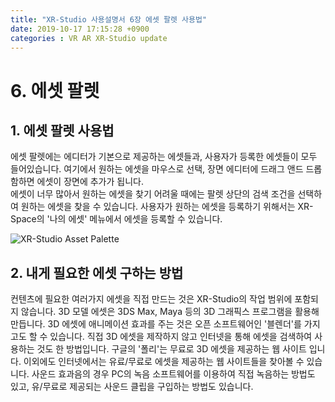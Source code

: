```yaml
---
title: "XR-Studio 사용설명서 6장 에셋 팔렛 사용법"
date: 2019-10-17 17:15:28 +0900
categories : VR AR XR-Studio update
---
```


# 6. 에셋 팔렛 

## 1. 에셋 팔렛 사용법
에셋 팔렛에는 에디터가 기본으로 제공하는 에셋들과, 사용자가 등록한 에셋들이 모두 들어있습니다.
여기에서 원하는 에셋을 마우스로 선택, 장면 에디터에 드래그 앤드 드롭함하면 에셋이 장면에 추가가 됩니다.  
에셋이 너무 많아서 원하는 에셋을 찾기 어려울 때에는 팔렛 상단의 검색 조건을 선택하여 원하는 에셋을 찾을 수 있습니다. 
사용자가 원하는 에셋을 등록하기 위해서는 XR-Space의 '나의 에셋' 메뉴에서 에셋을 등록할 수 있습니다.  

![XR-Studio Asset Palette](https://xr-studio.github.io/resources/2019-10-17/xr-studio-asset.png)

## 2. 내게 필요한 에셋 구하는 방법
컨텐츠에 필요한 여러가지 에셋을 직접 만드는 것은 XR-Studio의 작업 범위에 포함되지 않습니다.
3D 모델 에셋은 3DS Max, Maya 등의 3D 그래픽스 프로그램을 활용해 만듭니다. 3D 에셋에 애니메이션 효과를 주는 것은 오픈 소프트웨어인 '블렌더'를 가지고도 할 수 있습니다. 
직접 3D 에셋을 제작하지 않고 인터넷을 통해 에셋을 검색하여 사용하는 것도 한 방법입니다.
구글의 '폴리'는 무료로 3D 에셋을 제공하는 웹 사이트 입니다. 이외에도 인터넷에서는 유료/무료로 에셋을 제공하는 웹 사이트들을 찾아볼 수 있습니다.
사운드 효과음의 경우 PC의 녹음 소프트웨어를 이용하여 직접 녹음하는 방법도 있고, 유/무료로 제공되는 사운드 클립을 구입하는 방법도 있습니다. 

